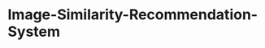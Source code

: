 # Image-Similarity-Recommendation-System

<script src="https://gist.github.com/mridul-eecs/ac1cc8d9af1ce27e7c4460217fce0dca.js"></script>
